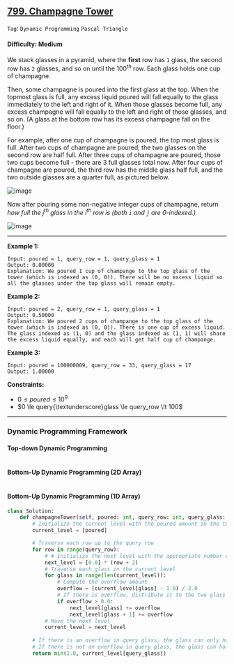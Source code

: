 ## [799. Champagne Tower](https://leetcode.com/problems/champagne-tower)

```Tag```: ```Dynamic Programming``` ```Pascal Triangle```

#### Difficulty: Medium

We stack glasses in a pyramid, where the __first__ row has ```1``` glass, the second row has ```2``` glasses, and so on until the $100^{th}$ row.  Each glass holds one cup of champagne.

Then, some champagne is poured into the first glass at the top.  When the topmost glass is full, any excess liquid poured will fall equally to the glass immediately to the left and right of it.  When those glasses become full, any excess champagne will fall equally to the left and right of those glasses, and so on.  (A glass at the bottom row has its excess champagne fall on the floor.)

For example, after one cup of champagne is poured, the top most glass is full.  After two cups of champagne are poured, the two glasses on the second row are half full.  After three cups of champagne are poured, those two cups become full - there are 3 full glasses total now.  After four cups of champagne are poured, the third row has the middle glass half full, and the two outside glasses are a quarter full, as pictured below.

![image](https://s3-lc-upload.s3.amazonaws.com/uploads/2018/03/09/tower.png)

Now after pouring some non-negative integer cups of champagne, return _how full the j<sup>th</sup> glass in the i<sup>th</sup> row is (both ```i``` and ```j``` are 0-indexed.)_

![image](https://github.com/quananhle/Python/assets/35042430/2cb37a28-dee4-4566-bc1e-d515dbf1682c)

---

__Example 1:__
```
Input: poured = 1, query_row = 1, query_glass = 1
Output: 0.00000
Explanation: We poured 1 cup of champange to the top glass of the tower (which is indexed as (0, 0)). There will be no excess liquid so all the glasses under the top glass will remain empty.
```

__Example 2:__
```
Input: poured = 2, query_row = 1, query_glass = 1
Output: 0.50000
Explanation: We poured 2 cups of champange to the top glass of the tower (which is indexed as (0, 0)). There is one cup of excess liquid. The glass indexed as (1, 0) and the glass indexed as (1, 1) will share the excess liquid equally, and each will get half cup of champange.
```

__Example 3:__
```
Input: poured = 100000009, query_row = 33, query_glass = 17
Output: 1.00000
```

__Constraints:__

- $0 \le poured \le 10^{9}$
- $0 \le query{\textunderscore}glass \le query_row \lt 100$

---

### Dynamic Programming Framework

#### Top-down Dynamic Programming

```Python

```

#### Bottom-Up Dynamic Programming (2D Array)

```Python

```

#### Bottom-Up Dynamic Programming (1D Array)

```Python
class Solution:
    def champagneTower(self, poured: int, query_row: int, query_glass: int) -> float:
        # Initialize the current level with the poured amount in the top glass
        current_level = [poured]

        # Traverse each row up to the query row
        for row in range(query_row):
            # # Initialize the next level with the appropriate number of glasses for the current row
            next_level = [0.0] * (row + 2)
            # Traverse each glass in the current level
            for glass in range(len(current_level)):
                # Compute the overflow amount
                overflow = (current_level[glass] - 1.0) / 2.0
                # If there is overflow, distribute it to the two glass directly under the current glass
                if overflow > 0.0:
                    next_level[glass] += overflow
                    next_level[glass + 1] += overflow
            # Move the next level
            current_level = next_level
        
        # If there is an overflow in query glass, the glass can only hold at most a full cup of champagne or 1.0
        # If there is not an overflow in query glass, the glass can hold from 0.0 <= poured < 1.0
        return min(1.0, current_level[query_glass])
```
